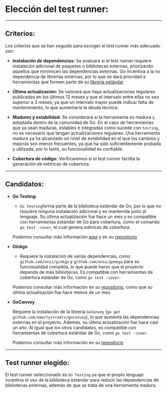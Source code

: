 # Elección del test runner:

---

## Criterios:

Los criterios que se han seguido para escoger el test runner más adecuado son:

- **Instalación de dependencias:** Se evaluará si el test runner requiere instalación adicional de paquetes o bibliotecas externas, priorizando aquellos que minimicen las dependencias externas. Go incentiva a la no dependencia de librerías externas, por lo que se dará prioridad a herramientas que formen parte de su [librería estándar](https://pkg.go.dev/std)

- **Última actualización:** Se valorará que haya actualizaciones regulares publicadas en los últimos 12 meses y que el intervalo entre ellas no sea superior a 3 meses, ya que un intervalo mayor puede indicar falta de mantenimiento, lo que aumentaría la deuda técnica.

- **Madurez y estabilidad:** Se considerará si la herramienta es madura y adoptada dentro de la comunidad de Go. En el caso de herramientas que ya sean maduras, estables e integradas como sucede con `testing`, no es necesario que tengan actualizaciones regulares. Una herramienta madura ya ha alcanzado un nivel de estabilidad en el que los cambios y mejoras son menos frecuentes, ya que ha sido suficientemente probada y utilizada, por lo tanto, su funcionalidad es confiable.

- **Cobertura de código:** Verificaremos si el test runner facilita la generación de métricas de cobertura.


---

## Candidatos:

- **Go Testing:** 
	- `Go Testing`forma parte de la biblioteca estándar de Go, por lo que no requiere ninguna instalación adicional y es mantenida junto al lenguaje. Su última actualización fue hace un mes y es compatible con herramientas estándar de Go para cobertura, como el comando `go test -cover`, el cuál genera métricas de cobertura.

	Podemos consultar más información [aquí](https://pkg.go.dev/testing) y en su [repositorio](https://github.com/golang/go/blob/master/src/testing/testing.go)
	
 
- **Ginkgo**
	- Requiere la instalación de varias dependencias, como `github.com/onsi/ginkgo` y `github.com/onsi/gomega` para su funcionalidad completa, lo que puede hacer que el proyecto dependa de más bibliotecas. Es compatible con herramientas de cobertura estándar de Go, como `go test -cover`. 
	  
	Podemos consultar más información en su [repositorio](https://github.com/onsi/ginkgo), como que su última actualización fue hace menos de un mes.


- **GoConvey**
	
	Requiere la instalación de la librería `GoConvey` (`go get github.com/smartystreets/goconvey`), lo que aumenta las dependencias externas en el proyecto. Además, su última actualización fue hace casi un año. Al igual que los otros candidatos, es compatible con herramientas de cobertura estándar de Go, como `go test -cover`. 
	  
	Podemos consultar más información en su [repositorio](https://github.com/smartystreets/goconvey)
	
---

## Test runner elegido:

El test runner seleccionado es `Go Testing` ya que el propio lenguaje incentiva el uso de la biblioteca estándar para reducir las dependencias de bibliotecas externas, además de que se trata de una herramienta madura. 


